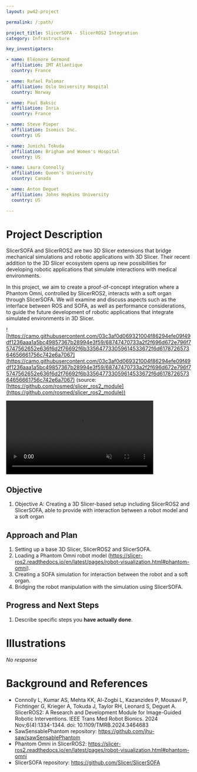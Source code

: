 ```yaml
---
layout: pw42-project

permalink: /:path/

project_title: SlicerSOFA - SlicerROS2 Integration
category: Infrastructure

key_investigators:

- name: Eléonore Germond
  affiliation: IMT Atlantique
  country: France

- name: Rafael Palomar
  affiliation: Oslo University Hospital
  country: Norway

- name: Paul Baksic
  affiliation: Inria
  country: France

- name: Steve Pieper
  affiliation: Isomics Inc.
  country: US

- name: Junichi Tokuda
  affiliation: Brigham and Women's Hospital
  country: US

- name: Laura Connolly
  affiliation: Queen's University
  country: Canada

- name: Anton Deguet
  affiliation: Johns Hopkins University
  country: US

---
```


# Project Description

<!-- Add a short paragraph describing the project. -->


SlicerSOFA and SlicerROS2 are two 3D Slicer extensions that bridge mechanical simulations and robotic applications with 3D Slicer. Their recent addition to the 3D Slicer ecosystem opens up new possibilities for developing robotic applications that simulate interactions with medical environments.

In this project, we aim to create a proof-of-concept integration where a Phantom Omni, controlled by SlicerROS2, interacts with a soft organ through SlicerSOFA. We will examine and discuss aspects such as the interface between ROS and SOFA, as well as performance considerations, to guide the future development of robotic applications that integrate simulated environments in 3D Slicer.

![https://camo.githubusercontent.com/03c3af0d069321004f86294efe09f49df1236aaa1a5bc49857367b28994e3f59/68747470733a2f2f696d672e796f75747562652e636f6d2f76692f6b335647733059614533672f6d617872657364656661756c742e6a7067](https://camo.githubusercontent.com/03c3af0d069321004f86294efe09f49df1236aaa1a5bc49857367b28994e3f59/68747470733a2f2f696d672e796f75747562652e636f6d2f76692f6b335647733059614533672f6d617872657364656661756c742e6a7067)
(source: [https://github.com/rosmed/slicer_ros2_module](https://github.com/rosmed/slicer_ros2_module))


 <video
   controls muted
   src="https://github.com/user-attachments/assets/2b5eb319-ef50-43da-b2fe-2865613839f3"
   style="max-height:640px; min-height: 200px">
 </video>




## Objective

<!-- Describe here WHAT you would like to achieve (what you will have as end result). -->


1. Objective A: Creating a 3D Slicer-based setup including SlicerROS2 and SlicerSOFA, able to provide with interaction between a robot model and a soft organ




## Approach and Plan

<!-- Describe here HOW you would like to achieve the objectives stated above. -->


1. Setting up a base 3D Slicer, SlicerROS2 and SlicerSOFA.
2. Loading a Phantom Omni robot model (https://slicer-ros2.readthedocs.io/en/latest/pages/robot-visualization.html#phantom-omni).
3. Creating a SOFA simulation for interaction between the robot and a soft organ.
4. Bridging the robot manipulation with the simulation using SlicerSOFA.




## Progress and Next Steps

<!-- Update this section as you make progress, describing of what you have ACTUALLY DONE.
     If there are specific steps that you could not complete then you can describe them here, too. -->


1. Describe specific steps you **have actually done**.




# Illustrations

<!-- Add pictures and links to videos that demonstrate what has been accomplished. -->


_No response_



# Background and References

<!-- If you developed any software, include link to the source code repository.
     If possible, also add links to sample data, and to any relevant publications. -->


-  Connolly L, Kumar AS, Mehta KK, Al-Zogbi L, Kazanzides P, Mousavi P, Fichtinger G, Krieger A, Tokuda J, Taylor RH, Leonard S, Deguet A. SlicerROS2: A Research and Development Module for Image-Guided Robotic Interventions. IEEE Trans Med Robot Bionics. 2024 Nov;6(4):1334-1344. doi: 10.1109/TMRB.2024.3464683
- SawSensablePhantom repository: https://github.com/jhu-saw/sawSensablePhantom
- Phantom Omni in SlicerROS2: https://slicer-ros2.readthedocs.io/en/latest/pages/robot-visualization.html#phantom-omni
- SlicerSOFA repository: https://github.com/Slicer/SlicerSOFA

